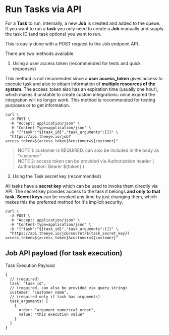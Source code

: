 # Run Tasks via API

For a **Task** to run, internally, a new **Job** is created and added to the queue.
If you want to run a **task** you only need to create a **Job** manually and supply the task ID (and task options) you want to run.

This is easily done with a POST request to the Job endpoint API.

There are two methods available.

  1. Using a user access token (recommended for tests and quick responses)

  This method is not recomended since a **user access_token** gives access to execute task and also to obtain information of **multiple resources of the system**. 
  The access_token also has an expiration time (usually one hour), which makes it unstable to create custom integrations: once expired the integration will no longer work.
  This method is recommended for testing purposes or to get information.

  ```
  curl \
    -X POST \
    -H "Accept: application/json" \
    -H "Content-Type=application/json" \
    -b "{"task":"${task_id}","task_arguments":[]}" \
    "https://api.theeye.io/job?access_token=${access_token}&customer=${customer}"
  ```

  > NOTE 1: customer is REQUIRED. can also be included in the body as "customer"    
  > NOTE 2: access token can be provided vía Authorization header ( Authorization: Bearer ${token} )    

  2. Using the Task secret key (recommended)

  All tasks have a **secret key** which can be used to invoke them directly via API.
  The secret key provides access to the task it belongs **and only to that task**.
  **Secret keys** can be revoked any time by just changing them, which makes this the preferred method for it's implicit security.


  ```
  curl \
    -X POST \
    -H "Accept: application/json" \
    -H "Content-Type=application/json" \
    -b "{"task":"${task_id}","task_arguments":[]}" \
    "https://api.theeye.io/job/secret/${task_secret_key}?access_token=${access_token}&customer=${customer}"
  ```

## Job API payload (for task execution)

Task Execution Payload 
```
{
  // (required)
  task: "task id",
  // (required, can also be provided via query string)
  customer: "customer name",
  // (required only if task has arguments)
  task_arguments: [
    {
      order: "argument numerical order",
      value: "this execution value"
    }
  ]
}
```

